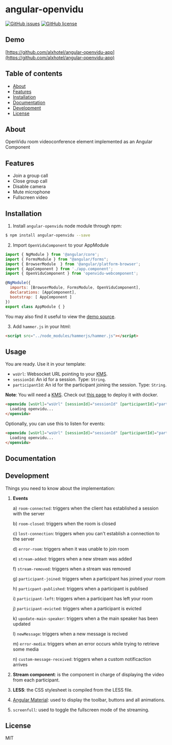 # angular-openvidu
[![GitHub issues](https://img.shields.io/github/issues/openvidu/angular-openvidu.svg)](https://github.com/openvidu/angular-openvidu/issues)
[![GitHub license](https://img.shields.io/badge/license-MIT-blue.svg)](https://raw.githubusercontent.com/openvidu/angular-openvidu/master/LICENSE)

## Demo

[https://github.com/alxhotel/angular-openvidu-app](https://github.com/alxhotel/angular-openvidu-app)

## Table of contents

- [About](#about)
- [Features](#features)
- [Installation](#installation)
- [Documentation](#documentation)
- [Development](#development)
- [License](#licence)

## About

OpenVidu room videoconference element implemented as an Angular Component

## Features

  - Join a group call
  - Close group call
  - Disable camera
  - Mute microphone
  - Fullscreen video

## Installation

1. Install `angular-openvidu` node module through npm:

```bash
$ npm install angular-openvidu --save
```

2. Import `OpenViduComponent` to your AppModule

```js
import { NgModule } from '@angular/core';
import { FormsModule } from "@angular/forms";
import { BrowserModule  } from '@angular/platform-browser';
import { AppComponent } from './app.component';
import { OpenViduComponent } from 'openvidu-webcomponent';

@NgModule({
  imports: [BrowserModule, FormsModule, OpenViduComponent],
  declarations: [AppComponent],
  bootstrap: [ AppComponent ]
})
export class AppModule { }
```

You may also find it useful to view the [demo source](https://github.com/alxhotel/angular-openvidu-app/blob/master/src/app/app.component.ts).

3. Add `hammer.js` in your html:

```html
<script src="../node_modules/hammerjs/hammer.js"></script>
```

## Usage

You are ready. Use it in your template:

- `wsUrl`: Websocket URL pointing to your [KMS](https://github.com/OpenVidu/openvidu/tree/master/openvidu-server).
- `sessionId`: An id for a session. Type: `String`.
- `participantId`: An id for the participant joining the session. Type: `String`.

**Note**: You will need a [KMS](https://github.com/OpenVidu/openvidu/tree/master/openvidu-server). Check out [this page](https://github.com/OpenVidu/openvidu-docker) to deploy it with docker.

```html
<openvidu [wsUrl]="wsUrl" [sessionId]="sessionId" [participantId]="participantId">
  Loading openvidu...
</openvidu>
```

Optionally, you can use this to listen for events:

```html
<openvidu [wsUrl]="wsUrl" [sessionId]="sessionId" [participantId]="participantId" (change)="onChange($event)">
  Loading openvidu...
</openvidu>
```

## Documentation


## Development

  Things you need to know about the  implementation:
  
  1. **Events**
  
      a) `room-connected`: triggers when the client has established a session with the server
      
      b) `room-closed`: triggers when the room is closed
      
      c) `lost-connection`: triggers when you can't establish a connection to the server
      
      d) `error-room`: triggers when it was unable to join room
      
      e) `stream-added`: triggers when a new stream was added
      
      f) `stream-removed`: triggers when a stream was removed
      
      g) `participant-joined`: triggers when a participant has joined your room
      
      h) `particpant-published`: triggers when a participant is publised
      
      i) `participant-left`: triggers when a participant has left your room
      
      j) `participant-evicted`: triggers when a participant is evicted
      
      k) `upodate-main-speaker`: triggers when a the main speaker has been updated
      
      l) `newMessage`: triggers when a new message is recived
      
      m) `error-media`: triggers when an error occurs while trying to retrieve some media
            
      n) `custom-message-received`: triggers when a custom notificaction arrives
      
      
  2. **Stream component**: is the component in charge of displaying the video from each participant.
  
  3. **LESS**: the CSS stylesheet is compiled from the LESS file.
  
  4. [Angular Material](https://github.com/angular/material2): used to display the toolbar, buttons and all animations.

  5. `screenfull`: used to toggle the fullscreen mode of the streaming.


## License

MIT
